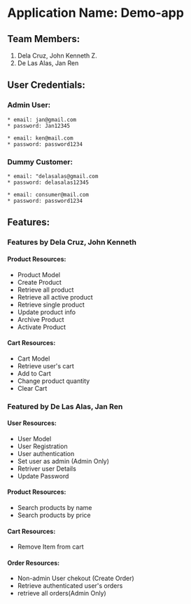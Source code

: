 # Application Name: Demo-app

## Team Members:
1. Dela Cruz, John Kenneth Z.
2. De Las Alas, Jan Ren

## User Credentials:

### Admin User:

    * email: jan@gmail.com
    * password: Jan12345

    * email: ken@mail.com
    * password: password1234

### Dummy Customer:

    * email: "delasalas@gmail.com
    * password: delasalas12345

    * email: consumer@mail.com
    * password: password1234


## Features: 

### Features by Dela Cruz, John Kenneth 

#### Product Resources:
* Product Model
* Create Product
* Retrieve all product
* Retrieve all active product
* Retrieve single product
* Update product info
* Archive Product
* Activate Product

#### Cart Resources: 
* Cart Model
* Retrieve user's cart
* Add to Cart
* Change product quantity
* Clear Cart

### Featured by De Las Alas, Jan Ren

#### User Resources:
* User Model
* User Registration
* User authentication
* Set user as admin (Admin Only)
* Retriver user Details
* Update Password

#### Product Resources:
* Search products by name
* Search products by price

#### Cart Resources:
* Remove Item from cart

#### Order Resources:
* Non-admin User chekout (Create Order)
* Retrieve authenticated user's orders
* retrieve all orders(Admin Only)


